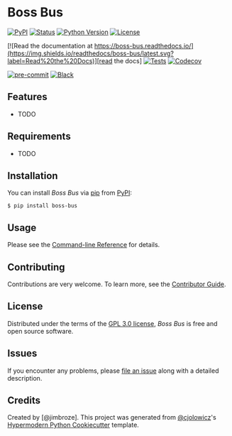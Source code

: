 # Boss Bus

[![PyPI](https://img.shields.io/pypi/v/boss-bus.svg)][pypi_]
[![Status](https://img.shields.io/pypi/status/boss-bus.svg)][status]
[![Python Version](https://img.shields.io/pypi/pyversions/boss-bus)][python version]
[![License](https://img.shields.io/pypi/l/boss-bus)][license]

[![Read the documentation at https://boss-bus.readthedocs.io/](https://img.shields.io/readthedocs/boss-bus/latest.svg?label=Read%20the%20Docs)][read the docs]
[![Tests](https://github.com/jimbroze/boss-bus/workflows/Tests/badge.svg)][tests]
[![Codecov](https://codecov.io/gh/jimbroze/boss-bus/branch/main/graph/badge.svg)][codecov]

[![pre-commit](https://img.shields.io/badge/pre--commit-enabled-brightgreen?logo=pre-commit&logoColor=white)][pre-commit]
[![Black](https://img.shields.io/badge/code%20style-black-000000.svg)][black]

[pypi_]: https://pypi.org/project/boss-bus/
[status]: https://pypi.org/project/boss-bus/
[python version]: https://pypi.org/project/boss-bus
[read the docs]: https://boss-bus.readthedocs.io/
[tests]: https://github.com/jimbroze/boss-bus/actions?workflow=Tests
[codecov]: https://app.codecov.io/gh/jimbroze/boss-bus
[pre-commit]: https://github.com/pre-commit/pre-commit
[black]: https://github.com/psf/black

## Features

- TODO

## Requirements

- TODO

## Installation

You can install _Boss Bus_ via [pip] from [PyPI]:

```console
$ pip install boss-bus
```

## Usage

Please see the [Command-line Reference] for details.

## Contributing

Contributions are very welcome.
To learn more, see the [Contributor Guide].

## License

Distributed under the terms of the [GPL 3.0 license][license],
_Boss Bus_ is free and open source software.

## Issues

If you encounter any problems,
please [file an issue] along with a detailed description.

## Credits

Created by [@jimbroze].
This project was generated from [@cjolowicz]'s [Hypermodern Python Cookiecutter] template.

[@cjolowicz]: https://github.com/cjolowicz
[pypi]: https://pypi.org/
[hypermodern python cookiecutter]: https://github.com/cjolowicz/cookiecutter-hypermodern-python
[file an issue]: https://github.com/jimbroze/boss-bus/issues
[pip]: https://pip.pypa.io/

<!-- github-only -->

[license]: https://github.com/jimbroze/boss-bus/blob/main/LICENSE
[contributor guide]: https://github.com/jimbroze/boss-bus/blob/main/CONTRIBUTING.md
[command-line reference]: https://boss-bus.readthedocs.io/en/latest/usage.html
